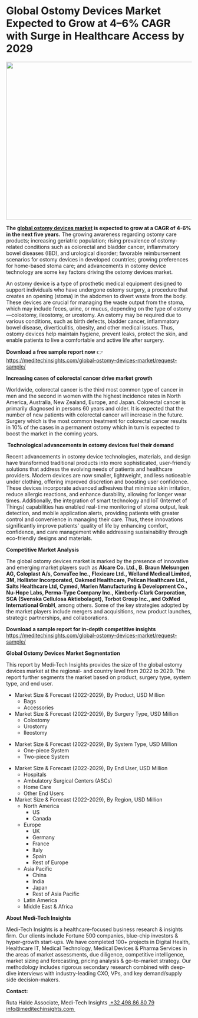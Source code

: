 <H1> Global Ostomy Devices Market Expected to Grow at 4–6% CAGR with Surge in Healthcare Access by 2029 </H1>
<img class="alignnone size-full wp-image-1712" src="http://dailyinvestorhub.com/wp-content/uploads/2025/04/Ostomy5.png" alt="" width="721" height="427" />

<strong>The </strong><a href="https://meditechinsights.com/global-ostomy-devices-market/"><strong>global ostomy devices market</strong></a><strong> is expected to grow at a CAGR of 4-6% in the next five years.</strong> The growing awareness regarding ostomy care products; increasing geriatric population; rising prevalence of ostomy-related conditions such as colorectal and bladder cancer, inflammatory bowel diseases (IBD), and urological disorder; favorable reimbursement scenarios for ostomy devices in developed countries; growing preferences for home-based stoma care; and advancements in ostomy device technology are some key factors driving the ostomy devices market.

An ostomy device is a type of prosthetic medical equipment designed to support individuals who have undergone ostomy surgery, a procedure that creates an opening (stoma) in the abdomen to divert waste from the body. These devices are crucial for managing the waste output from the stoma, which may include feces, urine, or mucus, depending on the type of ostomy—colostomy, ileostomy, or urostomy. An ostomy may be required due to various conditions, such as birth defects, bladder cancer, inflammatory bowel disease, diverticulitis, obesity, and other medical issues. Thus, ostomy devices help maintain hygiene, prevent leaks, protect the skin, and enable patients to live a comfortable and active life after surgery.

<strong>Download a free sample report now</strong> 👉
<a href="https://meditechinsights.com/global-ostomy-devices-market/request-sample/">https://meditechinsights.com/global-ostomy-devices-market/request-sample/</a>

<strong>Increasing cases of colorectal cancer drive market growth</strong>

Worldwide, colorectal cancer is the third most common type of cancer in men and the second in women with the highest incidence rates in North America, Australia, New Zealand, Europe, and Japan. Colorectal cancer is primarily diagnosed in persons 60 years and older. It is expected that the number of new patients with colorectal cancer will increase in the future. Surgery which is the most common treatment for colorectal cancer results in 10% of the cases in a permanent ostomy which in turn is expected to boost the market in the coming years.

<strong> Technological advancements in ostomy devices fuel their demand</strong>

Recent advancements in ostomy device technologies, materials, and design have transformed traditional products into more sophisticated, user-friendly solutions that address the evolving needs of patients and healthcare providers. Modern devices are now smaller, lightweight, and less noticeable under clothing, offering improved discretion and boosting user confidence. These devices incorporate advanced adhesives that minimize skin irritation, reduce allergic reactions, and enhance durability, allowing for longer wear times. Additionally, the integration of smart technology and IoT (Internet of Things) capabilities has enabled real-time monitoring of stoma output, leak detection, and mobile application alerts, providing patients with greater control and convenience in managing their care. Thus, these innovations significantly improve patients' quality of life by enhancing comfort, confidence, and care management while addressing sustainability through eco-friendly designs and materials.

<strong>Competitive Market Analysis</strong>

The global ostomy devices market is marked by the presence of innovative and emerging market players such as <strong>Alcare Co. Ltd., B. Braun Melsungen AG, Coloplast A/s, ConvaTec Inc., Flexicare Ltd., Welland Medical Limited, 3M, Hollister Incorporated, Oakmed Healthcare, Pelican Healthcare Ltd., Salts Healthcare Ltd, Cymed, Marlen Manufacturing &amp; Development Co., Nu-Hope Labs, Perma-Type Company Inc., Kimberly-Clark Corporation, SCA (Svenska Cellulosa Aktiebolaget), Torbot Group Inc., and OxMed International GmbH</strong>, among others. Some of the key strategies adopted by the market players include mergers and acquisitions, new product launches, strategic partnerships, and collaborations.

<strong>Download a sample report for in-depth competitive insights</strong><strong>
</strong><a href="https://meditechinsights.com/global-ostomy-devices-market/request-sample/">https://meditechinsights.com/global-ostomy-devices-market/request-sample/</a>

<strong>Global Ostomy Devices Market Segmentation</strong>

This report by Medi-Tech Insights provides the size of the global ostomy devices market at the regional- and country level from 2022 to 2029. The report further segments the market based on product, surgery type, system type, and end user.
<ul>
 	<li>Market Size &amp; Forecast (2022-2029), By Product, USD Million
<ul>
 	<li>Bags</li>
 	<li>Accessories</li>
</ul>
</li>
 	<li>Market Size &amp; Forecast (2022-2029), By Surgery Type, USD Million
<ul>
 	<li>Colostomy</li>
 	<li>Urostomy</li>
 	<li>Ileostomy</li>
</ul>
</li>
</ul>
<ul>
 	<li>Market Size &amp; Forecast (2022-2029), By System Type, USD Million
<ul>
 	<li>One-piece System</li>
 	<li>Two-piece System</li>
</ul>
</li>
</ul>
<ul>
 	<li>Market Size &amp; Forecast (2022-2029), By End User, USD Million
<ul>
 	<li>Hospitals</li>
 	<li>Ambulatory Surgical Centers (ASCs)</li>
 	<li>Home Care</li>
 	<li>Other End Users</li>
</ul>
</li>
 	<li>Market Size &amp; Forecast (2022-2029), By Region, USD Million
<ul>
 	<li>North America
<ul>
 	<li>US</li>
 	<li>Canada</li>
</ul>
</li>
 	<li>Europe
<ul>
 	<li>UK</li>
 	<li>Germany</li>
 	<li>France</li>
 	<li>Italy</li>
 	<li>Spain</li>
 	<li>Rest of Europe</li>
</ul>
</li>
 	<li>Asia Pacific
<ul>
 	<li>China</li>
 	<li>India</li>
 	<li>Japan</li>
 	<li>Rest of Asia Pacific</li>
</ul>
</li>
 	<li>Latin America</li>
 	<li>Middle East &amp; Africa</li>
</ul>
</li>
</ul>
<strong>About Medi-Tech Insights</strong>

Medi-Tech Insights is a healthcare-focused business research &amp; insights firm. Our clients include Fortune 500 companies, blue-chip investors &amp; hyper-growth start-ups. We have completed 100+ projects in Digital Health, Healthcare IT, Medical Technology, Medical Devices &amp; Pharma Services in the areas of market assessments, due diligence, competitive intelligence, market sizing and forecasting, pricing analysis &amp; go-to-market strategy. Our methodology includes rigorous secondary research combined with deep-dive interviews with industry-leading CXO, VPs, and key demand/supply side decision-makers.

<strong>Contact:</strong>

Ruta Halde
Associate, Medi-Tech Insights
<u> +32 498 86 80 79
</u><a href="mailto:info@meditechinsights.com">info@meditechinsights.com</a><u> </u>
